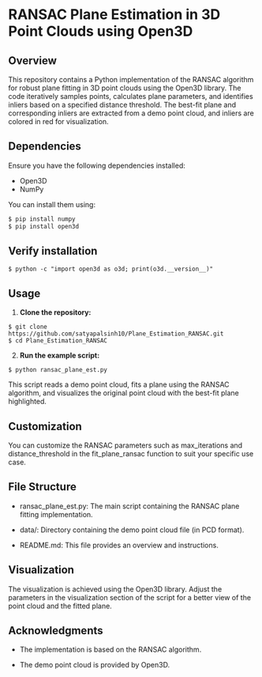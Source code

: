 # RANSAC Plane Estimation in 3D Point Clouds using Open3D

## Overview

This repository contains a Python implementation of the RANSAC algorithm for robust plane fitting in 3D point clouds using the Open3D library. The code iteratively samples points, calculates plane parameters, and identifies inliers based on a specified distance threshold. The best-fit plane and corresponding inliers are extracted from a demo point cloud, and inliers are colored in red for visualization.

## Dependencies

Ensure you have the following dependencies installed:

- Open3D
- NumPy

You can install them using:

```bash
$ pip install numpy
$ pip install open3d
```

## Verify installation

```
$ python -c "import open3d as o3d; print(o3d.__version__)"
```


## Usage

1. **Clone the repository:**

```
$ git clone https://github.com/satyapalsinh10/Plane_Estimation_RANSAC.git
$ cd Plane_Estimation_RANSAC
```


2. **Run the example script:**

```
$ python ransac_plane_est.py
```

This script reads a demo point cloud, fits a plane using the RANSAC algorithm, and visualizes the original point cloud with the best-fit plane highlighted.

## Customization

You can customize the RANSAC parameters such as max_iterations and distance_threshold in the fit_plane_ransac function to suit your specific use case.

## File Structure

- ransac_plane_est.py: The main script containing the RANSAC plane fitting implementation.

- data/: Directory containing the demo point cloud file (in PCD format).

- README.md: This file provides an overview and instructions.

## Visualization

The visualization is achieved using the Open3D library. Adjust the parameters in the visualization section of the script for a better view of the point cloud and the fitted plane.

## Acknowledgments

- The implementation is based on the RANSAC algorithm.

- The demo point cloud is provided by Open3D.
